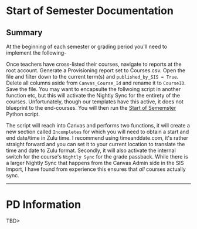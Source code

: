 # Start of Semester Documentation #
## Summary ##
At the beginning of each semester or grading period you'll need to implement the following- 


Once teachers have cross-listed their courses, navigate to reports at the root account. Generate a Provisioning report set to Courses.csv. Open the file and filter down to the current term(s) and `published_by_SIS = True`. Delete all columns aside from `Canvas_Course_Id` and rename it to `CourseID`. Save the file. You may want to encapsulte the follwoing script in another function etc, but this will activate the Nightly Sync for the entirety of the courses. Unfortunately, though our templates have this active, it does not blueprint to the end-courses. You will then run the [Start of Sememster](start_of_semester.py) Python script. 

The script will reach into Canvas and performs two functions, it will create a new section called `Incompletes` for which you will need to obtain a start and end date/time in Zulu time. I recommend using timeanddate.com, it's rather straight forward and you can set it to your current location to translate the time and date to Zulu format. Secondly, it will also activate the internal switch for the course's `Nightly Sync` for the grade passback. While there is a larger Nightly Sync that happens from the Canvas Admin side in the SIS Import, I have found from experience this ensures that *all* courses actually sync. 

---
# PD Information # 
TBD> 
